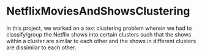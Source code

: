 # NetflixMoviesAndShowsClustering
In this project, we worked on a text clustering problem wherein we had to classify/group the Netflix shows into certain clusters such that the shows within a cluster are similar to each other and the shows in different clusters are dissimilar to each other.
